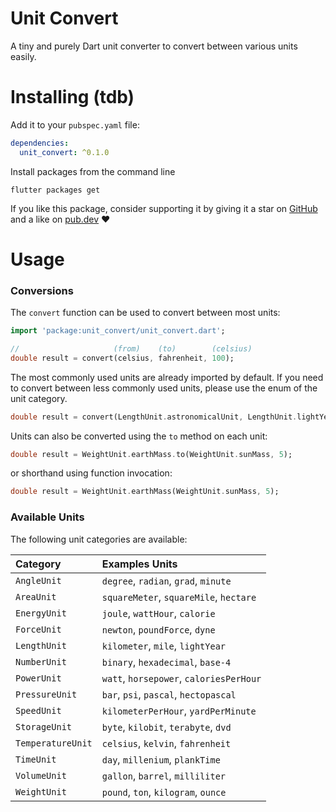 # Unit Convert

A tiny and purely Dart unit converter to convert between various units easily.

# Installing (tdb)

Add it to your `pubspec.yaml` file:
```yaml
dependencies:
  unit_convert: ^0.1.0
```
Install packages from the command line
```
flutter packages get
```

If you like this package, consider supporting it by giving it a star on [GitHub](https://github.com/bnxm/unit_convert) and a like on [pub.dev](https://pub.dev/packages/unit_convert) :heart:

# Usage

### Conversions

The `convert` function can be used to convert between most units:

~~~dart
import 'package:unit_convert/unit_convert.dart';

//                     (from)    (to)        (celsius)
double result = convert(celsius, fahrenheit, 100);
~~~

The most commonly used units are already imported by default. If you need to convert between less commonly used units, please use the enum of the unit category.

~~~dart
double result = convert(LengthUnit.astronomicalUnit, LengthUnit.lightYear, 100000);
~~~

Units can also be converted using the `to` method on each unit:

~~~dart
double result = WeightUnit.earthMass.to(WeightUnit.sunMass, 5);
~~~

or shorthand using function invocation:

~~~dart
double result = WeightUnit.earthMass(WeightUnit.sunMass, 5);
~~~

### Available Units

The following unit categories are available:

| Category            | Examples Units                         |
| :------------------ | :------------------------------------- |
| `AngleUnit`         | `degree`, `radian`, `grad`, `minute`   |
| `AreaUnit`          | `squareMeter`, `squareMile`, `hectare` |
| `EnergyUnit`        | `joule`, `wattHour`, `calorie`         |
| `ForceUnit`         | `newton`, `poundForce`, `dyne`         |
| `LengthUnit`        | `kilometer`, `mile`, `lightYear`       |
| `NumberUnit`        | `binary`, `hexadecimal`, `base-4`      |
| `PowerUnit`         | `watt`, `horsepower`, `caloriesPerHour`|
| `PressureUnit`      | `bar`, `psi`, `pascal`, `hectopascal`  |
| `SpeedUnit`         | `kilometerPerHour`, `yardPerMinute`    |
| `StorageUnit`       | `byte`, `kilobit`, `terabyte`, `dvd`   |
| `TemperatureUnit`   | `celsius`, `kelvin`, `fahrenheit`      |
| `TimeUnit`          | `day`, `millenium`, `plankTime`        |
| `VolumeUnit`        | `gallon`, `barrel`, `milliliter`       |
| `WeightUnit`        | `pound`, `ton`, `kilogram`, `ounce`    |














